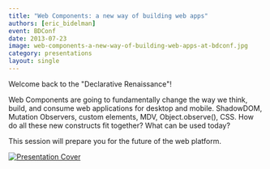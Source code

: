 ```yaml
---
title: "Web Components: a new way of building web apps"
authors: [eric_bidelman]
event: BDConf
date: 2013-07-23
image: web-components-a-new-way-of-building-web-apps-at-bdconf.jpg
category: presentations
layout: single
---
```


Welcome back to the "Declarative Renaissance"!

Web Components are going to fundamentally change the way we think, build, and consume web applications for desktop and mobile. ShadowDOM, Mutation Observers, custom elements, MDV, Object.observe(), CSS. How do all these new constructs fit together? What can be used today?

This session will prepare you for the future of the web platform.

<!-- Excerpt -->

<a href="http://html5-demos.appspot.com/static/webcomponents-bdconf/index.html">
    <img src="../../img/stories/web-components-a-new-way-of-building-web-apps-at-bdconf-cover.jpg" alt="Presentation Cover">
</a>
